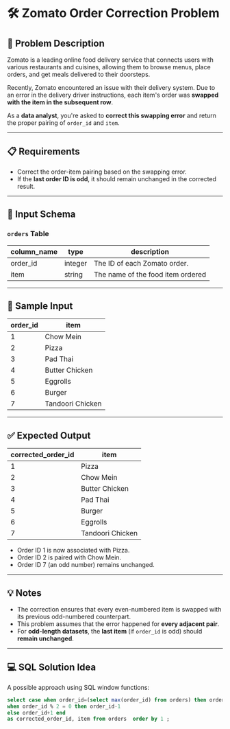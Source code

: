 # 🛠️ Zomato Order Correction Problem

## 📘 Problem Description

Zomato is a leading online food delivery service that connects users with various restaurants and cuisines, allowing them to browse menus, place orders, and get meals delivered to their doorsteps.

Recently, Zomato encountered an issue with their delivery system. Due to an error in the delivery driver instructions, each item's order was **swapped with the item in the subsequent row**.

As a **data analyst**, you're asked to **correct this swapping error** and return the proper pairing of `order_id` and `item`.

---

## 📋 Requirements

- Correct the order-item pairing based on the swapping error.
- If the **last order ID is odd**, it should remain unchanged in the corrected result.

---

## 🧾 Input Schema

### `orders` Table

| column_name | type    | description                      |
|-------------|---------|----------------------------------|
| order_id    | integer | The ID of each Zomato order.     |
| item        | string  | The name of the food item ordered |

---

## 🧪 Sample Input

| order_id | item            |
|----------|-----------------|
| 1        | Chow Mein       |
| 2        | Pizza           |
| 3        | Pad Thai        |
| 4        | Butter Chicken  |
| 5        | Eggrolls        |
| 6        | Burger          |
| 7        | Tandoori Chicken|

---

## ✅ Expected Output

| corrected_order_id | item             |
|--------------------|------------------|
| 1                  | Pizza            |
| 2                  | Chow Mein        |
| 3                  | Butter Chicken   |
| 4                  | Pad Thai         |
| 5                  | Burger           |
| 6                  | Eggrolls         |
| 7                  | Tandoori Chicken |

- Order ID 1 is now associated with Pizza.
- Order ID 2 is paired with Chow Mein.
- Order ID 7 (an odd number) remains unchanged.

---

## 💡 Notes

- The correction ensures that every even-numbered item is swapped with its previous odd-numbered counterpart.
- This problem assumes that the error happened for **every adjacent pair**.
- For **odd-length datasets**, the **last item** (if `order_id` is odd) should **remain unchanged**.

---

## 💻 SQL Solution Idea

A possible approach using SQL window functions:

```sql
select case when order_id=(select max(order_id) from orders) then order_id
when order_id % 2 = 0 then order_id-1 
else order_id+1 end 
as corrected_order_id, item from orders  order by 1 ;
